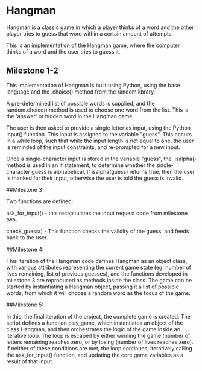 # Hangman
Hangman is a classic game in which a player thinks of a word and the other player tries to guess that word within a certain amount of attempts.

This is an implementation of the Hangman game, where the computer thinks of a word and the user tries to guess it. 

## Milestone 1-2

This implementation of Hangman is built using Python, using the base language and the .choice() method from the random library.

A pre-determined list of possible words is supplied, and the random.choice() method is used to choose one word from the list. This is the 'answer' or hidden word in the Hangman game. 

The user is then asked to provide a single letter as input, using the Python input() function. This input is assigned to the variable "guess". This occurs in a while loop, such that while the input length is not equal to one, the user is reminded of the input constraints, and re-prompted for a new input.

Once a single-character input is stored in the variable "guess", the .isalpha() method is used in an if statement, to determine whether the single-character guess is alphabetical. If isalpha(guess) returns true, then the user is thanked for their input, otherwise the user is told the guess is invalid. 

##Milestone 3:

Two functions are defined:

ask_for_input()  - this recapitulates the input request code from milestone two.

check_guess()  - This function checks the validity of the guess, and feeds back to the user.

##Milestone 4:

This iteration of the Hangman code defines Hangman as an object class, with various attributes representing the current game state (eg. number of lives remaining, list of previous guesses), and the functions developed in milestone 3 are reproduced as methods inside the class. The game can be started by instantiating a Hangman object, passing it a list of possible words, from which it will choose a random word as the focus of the game. 

##Milestone 5:

In this, the final iteration of the project, the complete game is created. The script defines a function play_game, which instantiates an object of the class Hangman, and then orchestrates the logic of the game inside an iterative loop. The loop is escaped by either winning the game (number of letters remaining reaches zero, or by losing (number of lives reaches zero). If neither of these conditions are met, the loop continues, iteratively calling the ask_for_input() function, and updating the core game variables as a result of that input.
